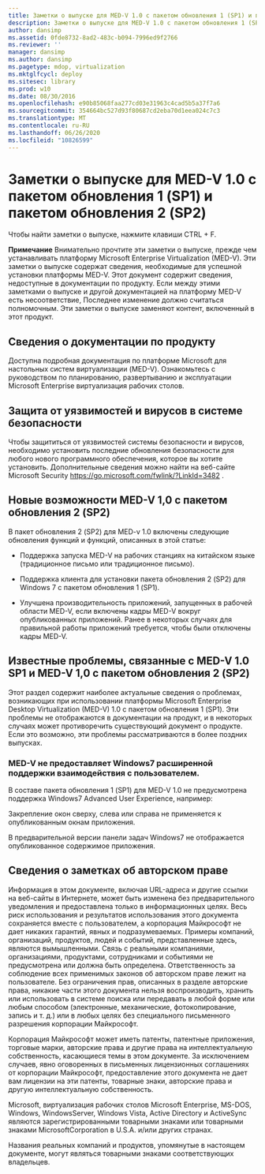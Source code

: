 ```yaml
---
title: Заметки о выпуске для MED-V 1.0 с пакетом обновления 1 (SP1) и пакетом обновления 2 (SP2)
description: Заметки о выпуске для MED-V 1.0 с пакетом обновления 1 (SP1) и пакетом обновления 2 (SP2)
author: dansimp
ms.assetid: 0fde8732-8ad2-483c-b094-7996ed9f2766
ms.reviewer: ''
manager: dansimp
ms.author: dansimp
ms.pagetype: mdop, virtualization
ms.mktglfcycl: deploy
ms.sitesec: library
ms.prod: w10
ms.date: 08/30/2016
ms.openlocfilehash: e90b85068faa277cd03e31963c4cad5b5a37f7a6
ms.sourcegitcommit: 354664bc527d93f80687cd2eba70d1eea024c7c3
ms.translationtype: MT
ms.contentlocale: ru-RU
ms.lasthandoff: 06/26/2020
ms.locfileid: "10826599"
---
```

# Заметки о выпуске для MED-V 1.0 с пакетом обновления 1 (SP1) и пакетом обновления 2 (SP2)


Чтобы найти заметки о выпуске, нажмите клавиши CTRL + F.

**Примечание**  Внимательно прочтите эти заметки о выпуске, прежде чем устанавливать платформу Microsoft Enterprise Virtualization (MED-V). Эти заметки о выпуске содержат сведения, необходимые для успешной установки платформы MED-V. Этот документ содержит сведения, недоступные в документации по продукту. Если между этими заметками о выпуске и другой документацией на платформу MED-V есть несоответствие, Последнее изменение должно считаться полномочным. Эти заметки о выпуске заменяют контент, включенный в этот продукт.

 

## Сведения о документации по продукту


Доступна подробная документация по платформе Microsoft для настольных систем виртуализации (MED-V). Ознакомьтесь с руководством по планированию, развертыванию и эксплуатации Microsoft Enterprise виртуализация рабочих столов.

## Защита от уязвимостей и вирусов в системе безопасности


Чтобы защититься от уязвимостей системы безопасности и вирусов, необходимо установить последние обновления безопасности для любого нового программного обеспечения, которое вы хотите установить. Дополнительные сведения можно найти на веб-сайте Microsoft Security <https://go.microsoft.com/fwlink/?LinkId=3482> .

## <a href="" id="what-s-new-in-med-v-1-0-sp2"></a>Новые возможности MED-V 1,0 с пакетом обновления 2 (SP2)


В пакет обновления 2 (SP2) для MED-v 1.0 включены следующие обновления функций и функций, описанных в этой статье:

-   Поддержка запуска MED-V на рабочих станциях на китайском языке (традиционное письмо или традиционное письмо).

-   Поддержка клиента для установки пакета обновления 2 (SP2) для Windows 7 с пакетом обновления 1 (SP1).

-   Улучшена производительность приложений, запущенных в рабочей области MED-V, если включены кадры MED-V вокруг опубликованных приложений. Ранее в некоторых случаях для правильной работы приложений требуется, чтобы были отключены кадры MED-V.

## Известные проблемы, связанные с MED-V 1.0 SP1 и MED-V 1,0 с пакетом обновления 2 (SP2)


Этот раздел содержит наиболее актуальные сведения о проблемах, возникающих при использовании платформы Microsoft Enterprise Desktop Virtualization (MED-V) 1.0 с пакетом обновления 1 (SP1). Эти проблемы не отображаются в документации на продукт, и в некоторых случаях может противоречить существующий документ о продукте. Если это возможно, эти проблемы рассматриваются в более поздних выпусках.

### MED-V не предоставляет Windows7 расширенной поддержки взаимодействия с пользователем.

В составе пакета обновления 1 (SP1) для MED-V 1.0 не предусмотрена поддержка Windows7 Advanced User Experience, например:

Закрепление окон сверху, слева или справа не применяется к опубликованным окнам приложения.

В предварительной версии панели задач Windows7 не отображается опубликованное содержимое приложения.

## Сведения о заметках об авторском праве


Информация в этом документе, включая URL-адреса и другие ссылки на веб-сайты в Интернете, может быть изменена без предварительного уведомления и предоставлена только в информационных целях. Весь риск использования и результатов использования этого документа сохраняется вместе с пользователем, а корпорация Майкрософт не дает никаких гарантий, явных и подразумеваемых. Примеры компаний, организаций, продуктов, людей и событий, представленные здесь, являются вымышленными. Связь с реальными компаниями, организациями, продуктами, сотрудниками и событиями не предусмотрена или должна быть определена. Ответственность за соблюдение всех применимых законов об авторском праве лежит на пользователе. Без ограничения прав, описанных в разделе авторские права, никакие части этого документа нельзя воспроизводить, хранить или использовать в системе поиска или передавать в любой форме или любым способом (электронные, механические, фотокопирование, запись и т. д.) или в любых целях без специального письменного разрешения корпорации Майкрософт.

Корпорация Майкрософт может иметь патенты, патентные приложения, торговые марки, авторские права и другие права на интеллектуальную собственность, касающиеся темы в этом документе. За исключением случаев, явно оговоренных в письменных лицензионных соглашениях от корпорации Майкрософт, предоставление этого документа не дает вам лицензии на эти патенты, товарные знаки, авторские права и другую интеллектуальную собственность.



Microsoft, виртуализация рабочих столов Microsoft Enterprise, MS-DOS, Windows, WindowsServer, Windows Vista, Active Directory и ActiveSync являются зарегистрированными товарными знаками или товарными знаками MicrosoftCorporation в U.S.A. и/или других странах.

Названия реальных компаний и продуктов, упомянутые в настоящем документе, могут являться товарными знаками соответствующих владельцев.

 

 





